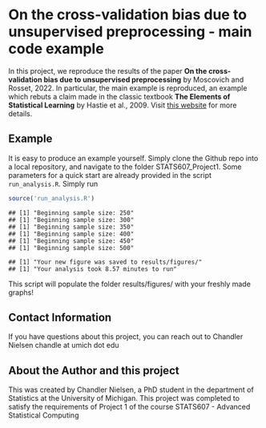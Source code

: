 
# On the cross-validation bias due to unsupervised preprocessing - main code example

In this project, we reproduce the results of the paper **On the
cross-validation bias due to unsupervised preprocessing** by Moscovich
and Rosset, 2022. In particular, the main example is reproduced, an
example which rebuts a claim made in the classic textbook **The Elements
of Statistical Learning** by Hastie et al., 2009. Visit [this
website](https://academic.oup.com/jrsssb/article/84/4/1474/7073256) for
more details.

## Example

It is easy to produce an example yourself. Simply clone the Github repo
into a local repository, and navigate to the folder STATS607_Project1.
Some parameters for a quick start are already provided in the script
`run_analysis.R`. Simply run

``` r
source('run_analysis.R')
```

    ## [1] "Beginning sample size: 250"
    ## [1] "Beginning sample size: 300"
    ## [1] "Beginning sample size: 350"
    ## [1] "Beginning sample size: 400"
    ## [1] "Beginning sample size: 450"
    ## [1] "Beginning sample size: 500"

    ## [1] "Your new figure was saved to results/figures/"
    ## [1] "Your analysis took 8.57 minutes to run"

This script will populate the folder results/figures/ with your freshly
made graphs!

## Contact Information

If you have questions about this project, you can reach out to Chandler
Nielsen chandle at umich dot edu

## About the Author and this project

This was created by Chandler Nielsen, a PhD student in the department of
Statistics at the University of Michigan. This project was completed to
satisfy the requirements of Project 1 of the course STATS607 - Advanced
Statistical Computing
